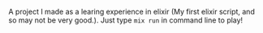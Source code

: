 A project I made as a learing experience in elixir (My first elixir script, and so may not be very good.).
Just type `mix run` in command line to play!